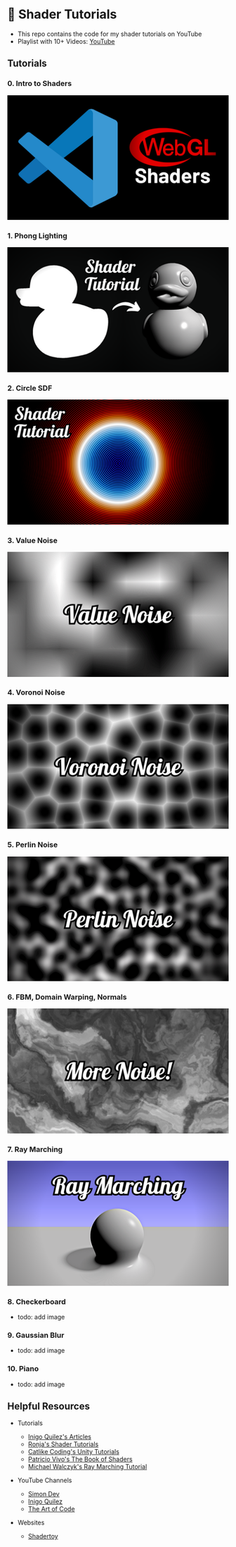 # 🎨 Shader Tutorials

- This repo contains the code for my shader tutorials on YouTube
- Playlist with 10+ Videos: [YouTube](https://www.youtube.com/watch?v=7UvpTTEE1Hs&list=PLTJ_bWjv6i7xnDaPMrbx69zVu82sVails&pp=gAQB)

## Tutorials

### 0. Intro to Shaders

<img src="_thumbnails/glsl_00.png" />

### 1. Phong Lighting

<img src="_thumbnails/glsl_01.png" />

### 2. Circle SDF

<img src="_thumbnails/glsl_02.png" />

### 3. Value Noise

<img src="_thumbnails/glsl_03.png" />

### 4. Voronoi Noise

<img src="_thumbnails/glsl_04.png" />

### 5. Perlin Noise

<img src="_thumbnails/glsl_05.png" />

### 6. FBM, Domain Warping, Normals

<img src="_thumbnails/glsl_06.png" />

### 7. Ray Marching

<img src="_thumbnails/glsl_07.png" />

### 8. Checkerboard

- todo: add image

### 9. Gaussian Blur

- todo: add image

### 10. Piano

- todo: add image

## Helpful Resources

- Tutorials

  - [Inigo Quilez's Articles](https://iquilezles.org/articles/)
  - [Ronja's Shader Tutorials](https://ronja-tutorials.com/)
  - [Catlike Coding's Unity Tutorials](https://catlikecoding.com/unity/tutorials/)
  - [Patricio Vivo's The Book of Shaders](https://thebookofshaders.com/)
  - [Michael Walczyk's Ray Marching Tutorial](https://michaelwalczyk.com/blog-ray-marching.html)

- YouTube Channels

  - [Simon Dev](https://www.youtube.com/@simondev758)
  - [Inigo Quilez](https://www.youtube.com/@InigoQuilez)
  - [The Art of Code](https://www.youtube.com/@TheArtofCodeIsCool)

- Websites

  - [Shadertoy](https://www.shadertoy.com/)
